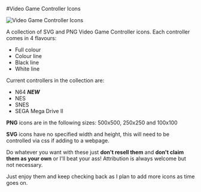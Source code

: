 #Video Game Controller Icons

![Video Game Controller Icons](https://github.com/raptorkraine/controller-icons/blob/master/preview.png "Video Game Controller Icons")

A collection of SVG and PNG Video Game Controller icons. Each controller comes in 4 flavours: 
- Full colour
- Colour line
- Black line
- White line

Current controllers in the collection are:
- N64 ***NEW***
- NES
- SNES
- SEGA Mega Drive II

**PNG** icons are in the following sizes: 500x500, 250x250 and 100x100

**SVG** icons have no specified width and height, this will need to be controlled via css if adding to a webpage.

Do whatever you want with these just **don't resell them** and **don't claim them as your own** or I'll beat your ass! Attribution is always welcome but not necessary. 

Just enjoy them and keep checking back as I plan to add more icons as time goes on.
